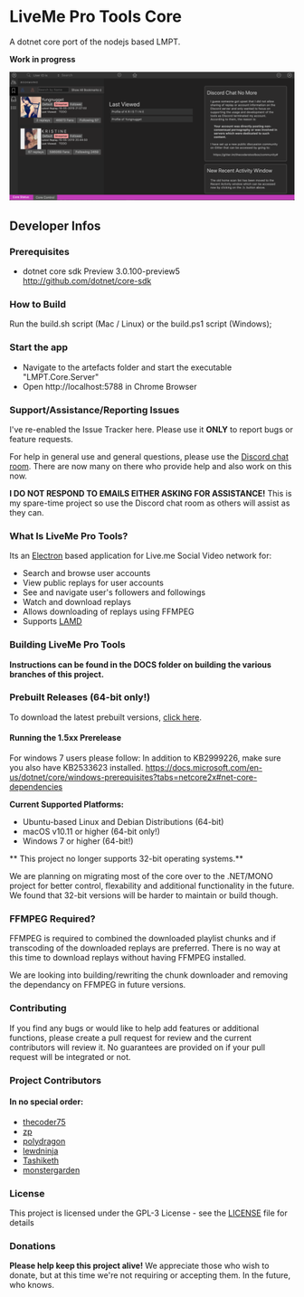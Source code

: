 # LiveMe Pro Tools Core
A dotnet core port of the nodejs based LMPT.

**Work in progress**


![Screenshot](./screenshots/screenshot.png)

## Developer Infos
### Prerequisites 
- dotnet core sdk Preview 3.0.100-preview5 http://github.com/dotnet/core-sdk

### How to Build
Run the build.sh script (Mac / Linux) or the build.ps1 script (Windows);

### Start the app
- Navigate to the artefacts folder and start the executable "LMPT.Core.Server"
- Open http://localhost:5788 in Chrome Browser

### Support/Assistance/Reporting Issues
I've re-enabled the Issue Tracker here.  Please use it **ONLY** to report bugs or feature requests.

For help in general use and general questions, please use the [Discord chat room](https://discord.gg/A5p2aF4).  There are now many on there who provide help and also work on this now.

**I DO NOT RESPOND TO EMAILS EITHER ASKING FOR ASSISTANCE!**  This is my spare-time project so use the Discord chat room as others will assist as they can.

### What Is LiveMe Pro Tools?
Its an [Electron](https://electronjs.org) based application for Live.me Social Video network for:
- Search and browse user accounts
- View public replays for user accounts
- See and navigate user's followers and followings
- Watch and download replays
- Allows downloading of replays using FFMPEG
- Supports [LAMD](https://notabug.org/thecoder75/lamd)


### Building LiveMe Pro Tools

**Instructions can be found in the DOCS folder on building the various branches of this project.**

### Prebuilt Releases (64-bit only!)
To download the latest prebuilt versions, [click here](releases).
#### Running the 1.5xx Prerelease

For windows 7 users please follow:
In addition to KB2999226, make sure you also have KB2533623 installed. 
https://docs.microsoft.com/en-us/dotnet/core/windows-prerequisites?tabs=netcore2x#net-core-dependencies



**Current Supported Platforms:**
- Ubuntu-based Linux and Debian Distributions (64-bit)
- macOS v10.11 or higher (64-bit only!)
- Windows 7 or higher (64-bit!)

** This project no longer supports 32-bit operating systems.**

We are planning on migrating most of the core over to the .NET/MONO project for better control, flexability and additional functionality in the future.  We found that 32-bit versions will be harder to maintain or build though.

### FFMPEG Required?
FFMPEG is required to combined the downloaded playlist chunks and if transcoding of the downloaded replays are preferred.  There is no way at this time to download replays without having FFMPEG installed.

We are looking into building/rewriting the chunk downloader and removing the dependancy on FFMPEG in future versions.

### Contributing
If you find any bugs or would like to help add features or additional functions, please create a pull request for review and the current contributors will review it.  No guarantees are provided on if your pull request will be integrated or not. 

### Project Contributors
#### In no special order:
* [thecoder75](https://notabug.com/thecoder75)
* [zp](https://github.com/zp)
* [polydragon](https://github.com/polydragon)
* [lewdninja](https://github.com/lewdninja)
* [Tashiketh](https://notabug.org/Tashiketh)
* [monstergarden](https://notabug.org/monstergarden)

### License
This project is licensed under the GPL-3 License - see the [LICENSE](LICENSE) file for details

### Donations
**Please help keep this project alive!**
We appreciate those who wish to donate, but at this time we're not requiring or accepting them.  In the future, who knows.
